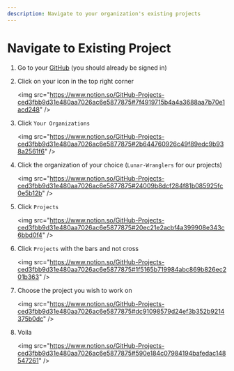 ```yaml
---
description: Navigate to your organization's existing projects
---
```


# Navigate to Existing Project

1. Go to your [GitHub](https://github.com) (you should already be signed in)
2.  Click on your icon in the top right corner

    \<img src="https://www.notion.so/GitHub-Projects-ced3fbb9d31e480aa7026ac6e5877875#7f4919715b4a4a3688aa7b70e1acd248" />
3.  Click `Your Organizations`

    \<img src="https://www.notion.so/GitHub-Projects-ced3fbb9d31e480aa7026ac6e5877875#2b644760926c49f89edc9b938a2561f6" />
4.  Click the organization of your choice (`Lunar-Wranglers` for our projects)

    \<img src="https://www.notion.so/GitHub-Projects-ced3fbb9d31e480aa7026ac6e5877875#24009b8dcf284f81b085925fc0e5b12b" />
5.  Click `Projects`

    \<img src="https://www.notion.so/GitHub-Projects-ced3fbb9d31e480aa7026ac6e5877875#20ec21e2acbf4a399908e343c6bbd0f4" />
6.  Click `Projects` with the bars and not cross

    \<img src="https://www.notion.so/GitHub-Projects-ced3fbb9d31e480aa7026ac6e5877875#1f5165b719984abc869b826ec201b363" />
7.  Choose the project you wish to work on

    \<img src="https://www.notion.so/GitHub-Projects-ced3fbb9d31e480aa7026ac6e5877875#dc91098579d24ef3b352b9214375b0dc" />
8.  Voila

    \<img src="https://www.notion.so/GitHub-Projects-ced3fbb9d31e480aa7026ac6e5877875#590e184c07984194bafedac148547261" />
